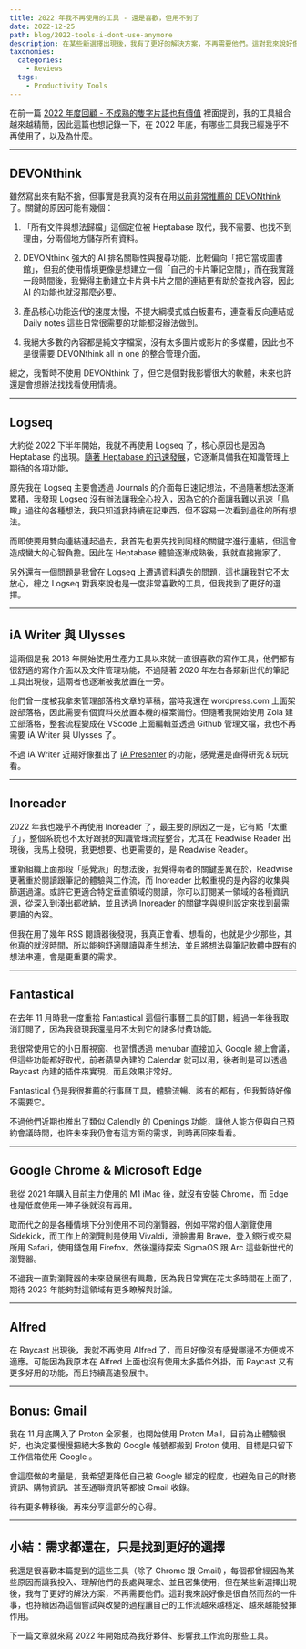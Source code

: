 ```yaml
---
title: 2022 年我不再使用的工具 - 還是喜歡，但用不到了
date: 2022-12-25
path: blog/2022-tools-i-dont-use-anymore
description: 在某些新選擇出現後，我有了更好的解決方案，不再需要他們。這對我來說好像是很自然而然的一件事，也持續因為這個嘗試與改變的過程讓自己的工作流越來越穩定、越來越能發揮作用。
taxonomies:
  categories: 
    - Reviews
  tags: 
    - Productivity Tools
---
```


在前一篇 [2022 年度回顧 - 不成熟的隻字片語也有價值](@/blog/2022-yearly-review.md) 裡面提到，我的工具組合越來越精簡，因此這篇也想記錄一下，在 2022 年底，有哪些工具我已經幾乎不再使用了，以及為什麼。

<!-- more -->
---

## DEVONthink

雖然寫出來有點不捨，但事實是我真的沒有在用[以前非常推薦的 DEVONthink](@/blog/devonthink3-introduction.md) 了。關鍵的原因可能有幾個：

1. 「所有文件與想法歸檔」這個定位被 Heptabase 取代，我不需要、也找不到理由，分兩個地方儲存所有資料。

2. DEVONthink 強大的 AI 排名關聯性與搜尋功能，比較偏向「把它當成圖書館」，但我的使用情境更像是想建立一個「自己的卡片筆記空間」，而在我實踐一段時間後，我覺得主動建立卡片與卡片之間的連結更有助於查找內容，因此 AI 的功能也就沒那麼必要。

3. 產品核心功能迭代的速度太慢，不提大綱模式或白板畫布，連查看反向連結或 Daily notes 這些日常很需要的功能都沒辦法做到。

4. 我絕大多數的內容都是純文字檔案，沒有太多圖片或影片的多媒體，因此也不是很需要 DEVONthink all in one 的整合管理介面。

總之，我暫時不使用 DEVONthink 了，但它是個對我影響很大的軟體，未來也許還是會想辦法找找看使用情境。

---

## Logseq

大約從 2022 下半年開始，我就不再使用 Logseq 了，核心原因也是因為 Heptabase 的出現。[隨著 Heptabase 的迅速發展](@/blog/heptabase-has-already-become-my-favorite-pkm-tool.md)，它逐漸具備我在知識管理上期待的各項功能，

原先我在 Logseq 主要會透過 Journals 的介面每日速記想法，不過隨著想法逐漸累積，我發現 Logseq 沒有辦法讓我全心投入，因為它的介面讓我難以迅速「鳥瞰」過往的各種想法，我只知道我持續在記東西，但不容易一次看到過往的所有想法。

而即使要用雙向連結連起過去，我首先也要先找到同樣的關鍵字進行連結，但這會造成蠻大的心智負擔。因此在 Heptabase 體驗逐漸成熟後，我就直接搬家了。

另外還有一個問題是我曾在 Logseq 上遭遇資料遺失的問題，這也讓我對它不太放心，總之 Logseq 對我來說也是一度非常喜歡的工具，但我找到了更好的選擇。

---

## iA Writer 與 Ulysses

這兩個是我 2018 年開始使用生產力工具以來就一直很喜歡的寫作工具，他們都有很舒適的寫作介面以及文件管理功能，不過隨著 2020 年左右各類新世代的筆記工具出現後，這兩者也逐漸被我放置在一旁。

他們曾一度被我拿來管理部落格文章的草稿，當時我還在 wordpress.com 上面架設部落格，因此需要有個資料夾放置本機的檔案備份。但隨著我開始使用 Zola 建立部落格，整套流程變成在 VScode 上面編輯並透過 Github 管理文檔，我也不再需要 iA Writer 與 Ulysses 了。

不過 iA Writer 近期好像推出了 [iA Presenter](https://ia.net/presenter) 的功能，感覺還是直得研究＆玩玩看。

---

## Inoreader

2022 年我也幾乎不再使用 Inoreader 了，最主要的原因之一是，它有點「太重了」，整個系統也不太好跟我的知識管理流程整合，尤其在 Readwise Reader 出現後，我馬上發現，我更想要、也更需要的，是 Readwise Reader。

重新組織上面那段「感覺派」的想法後，我覺得兩者的關鍵差異在於，Readwise 更著重於閱讀跟筆記的體驗與工作流，而 Inoreader 比較重視的是內容的收集與篩選過濾。或許它更適合特定垂直領域的閱讀，你可以訂閱某一領域的各種資訊源，從深入到淺出都收納，並且透過 Inoreader 的關鍵字與規則設定來找到最需要讀的內容。

但我在用了幾年 RSS 閱讀器後發現，我真正會看、想看的，也就是少少那些，其他真的就沒時間，所以能夠舒適閱讀與產生想法，並且將想法與筆記軟體中既有的想法串連，會是更重要的需求。

---

## Fantastical

在去年 11 月時我一度重拾 Fantastical 這個行事曆工具的訂閱，經過一年後我取消訂閱了，因為我發現我還是用不太到它的諸多付費功能。

我很常使用它的小日曆視窗、也習慣透過 menubar 直接加入 Google 線上會議，但這些功能都好取代，前者蘋果內建的 Calendar 就可以用，後者則是可以透過 Raycast 內建的插件來實現，而且效果非常好。

Fantastical 仍是我很推薦的行事曆工具，體驗流暢、該有的都有，但我暫時好像不需要它。

不過他們近期也推出了類似 Calendly 的 Openings 功能，讓他人能方便與自己預約會議時間，也許未來我仍會有這方面的需求，到時再回來看看。

---

## Google Chrome & Microsoft Edge

我從 2021 年購入目前主力使用的 M1 iMac 後，就沒有安裝 Chrome，而 Edge 也是低度使用一陣子後就沒有再用。

取而代之的是各種情境下分別使用不同的瀏覽器，例如平常的個人瀏覽使用 Sidekick，而工作上的瀏覽則是使用 Vivaldi，滑臉書用 Brave，登入銀行或交易所用 Safari，使用錢包用 Firefox。然後還待探索 SigmaOS 跟 Arc 這些新世代的瀏覽器。

不過我一直對瀏覽器的未來發展很有興趣，因為我日常實在花太多時間在上面了，期待 2023 年能夠對這領域有更多瞭解與討論。

---

## Alfred

在 Raycast 出現後，我就不再使用 Alfred 了，而且好像沒有感覺哪邊不方便或不適應。可能因為我原本在 Alfred 上面也沒有使用太多插件外掛，而 Raycast 又有更多好用的功能，而且持續高速發展中。

---

## Bonus: Gmail

我在 11 月底購入了 Proton 全家餐，也開始使用 Proton Mail，目前為止體驗很好，也決定要慢慢把絕大多數的 Google 帳號都搬到 Proton 使用。目標是只留下工作信箱使用 Google 。

會這麼做的考量是，我希望更降低自己被 Google 綁定的程度，也避免自己的財務資訊、購物資訊、甚至通聯資訊等都被 Gmail 收錄。

待有更多轉移後，再來分享這部分的心得。

---

## 小結：需求都還在，只是找到更好的選擇

我還是很喜歡本篇提到的這些工具（除了 Chrome 跟 Gmail），每個都曾經因為某些原因而讓我投入、理解他們的長處與理念、並且密集使用，但在某些新選擇出現後，我有了更好的解決方案，不再需要他們。這對我來說好像是很自然而然的一件事，也持續因為這個嘗試與改變的過程讓自己的工作流越來越穩定、越來越能發揮作用。

下一篇文章就來寫 2022 年開始成為我好夥伴、影響我工作流的那些工具。
